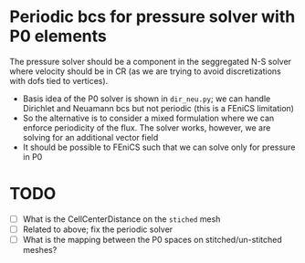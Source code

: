 # Periodic bcs for pressure solver with P0 elements

The pressure solver should be a component in the seggregated N-S solver where
velocity should be in CR (as we are trying to avoid discretizations with dofs
tied to vertices).

- Basis idea of the P0 solver is shown in `dir_neu.py`; we can handle Dirichlet and Neuamann bcs but not
periodic (this is a FEniCS limitation)
- So the alternative is to consider a mixed formulation where we can enforce periodicity of the flux. The
solver works, however, we are solving for an additional vector field
- It should be possible to FEniCS such that we can solve only for pressure in P0

# TODO
-[ ] What is the CellCenterDistance on the `stiched` mesh
-[ ] Related to above; fix the periodic solver
-[ ] What is the mapping between the P0 spaces on stitched/un-stitched meshes?